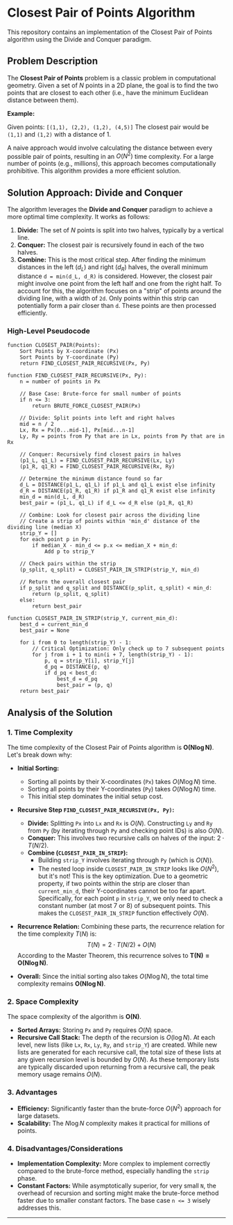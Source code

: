 # Closest Pair of Points Algorithm

This repository contains an implementation of the Closest Pair of Points algorithm using the Divide and Conquer paradigm.

## Problem Description

The **Closest Pair of Points** problem is a classic problem in computational geometry. Given a set of $N$ points in a 2D plane, the goal is to find the two points that are closest to each other (i.e., have the minimum Euclidean distance between them).

**Example:**

Given points: `[(1,1), (2,2), (1,2), (4,5)]`
The closest pair would be `(1,1)` and `(1,2)` with a distance of $1$.

A naive approach would involve calculating the distance between every possible pair of points, resulting in an $O(N^2)$ time complexity. For a large number of points (e.g., millions), this approach becomes computationally prohibitive. This algorithm provides a more efficient solution.

## Solution Approach: Divide and Conquer

The algorithm leverages the **Divide and Conquer** paradigm to achieve a more optimal time complexity. It works as follows:

1.  **Divide:** The set of $N$ points is split into two halves, typically by a vertical line.
2.  **Conquer:** The closest pair is recursively found in each of the two halves.
3.  **Combine:** This is the most critical step. After finding the minimum distances in the left ($d_L$) and right ($d_R$) halves, the overall minimum distance `d = min(d_L, d_R)` is considered. However, the closest pair might involve one point from the left half and one from the right half. To account for this, the algorithm focuses on a "strip" of points around the dividing line, with a width of `2d`. Only points within this strip can potentially form a pair closer than `d`. These points are then processed efficiently.

### High-Level Pseudocode

```
function CLOSEST_PAIR(Points):
    Sort Points by X-coordinate (Px)
    Sort Points by Y-coordinate (Py)
    return FIND_CLOSEST_PAIR_RECURSIVE(Px, Py)

function FIND_CLOSEST_PAIR_RECURSIVE(Px, Py):
    n = number of points in Px

    // Base Case: Brute-force for small number of points
    if n <= 3:
        return BRUTE_FORCE_CLOSEST_PAIR(Px)

    // Divide: Split points into left and right halves
    mid = n / 2
    Lx, Rx = Px[0...mid-1], Px[mid...n-1]
    Ly, Ry = points from Py that are in Lx, points from Py that are in Rx

    // Conquer: Recursively find closest pairs in halves
    (p1_L, q1_L) = FIND_CLOSEST_PAIR_RECURSIVE(Lx, Ly)
    (p1_R, q1_R) = FIND_CLOSEST_PAIR_RECURSIVE(Rx, Ry)

    // Determine the minimum distance found so far
    d_L = DISTANCE(p1_L, q1_L) if p1_L and q1_L exist else infinity
    d_R = DISTANCE(p1_R, q1_R) if p1_R and q1_R exist else infinity
    min_d = min(d_L, d_R)
    best_pair = (p1_L, q1_L) if d_L <= d_R else (p1_R, q1_R)

    // Combine: Look for closest pair across the dividing line
    // Create a strip of points within 'min_d' distance of the dividing line (median X)
    strip_Y = []
    for each point p in Py:
        if median_X - min_d <= p.x <= median_X + min_d:
            Add p to strip_Y

    // Check pairs within the strip
    (p_split, q_split) = CLOSEST_PAIR_IN_STRIP(strip_Y, min_d)

    // Return the overall closest pair
    if p_split and q_split and DISTANCE(p_split, q_split) < min_d:
        return (p_split, q_split)
    else:
        return best_pair

function CLOSEST_PAIR_IN_STRIP(strip_Y, current_min_d):
    best_d = current_min_d
    best_pair = None

    for i from 0 to length(strip_Y) - 1:
        // Critical Optimization: Only check up to 7 subsequent points
        for j from i + 1 to min(i + 7, length(strip_Y) - 1):
            p, q = strip_Y[i], strip_Y[j]
            d_pq = DISTANCE(p, q)
            if d_pq < best_d:
                best_d = d_pq
                best_pair = (p, q)
    return best_pair
```

## Analysis of the Solution

### 1. Time Complexity

The time complexity of the Closest Pair of Points algorithm is $\mathbf{O(N \log N)}$. Let's break down why:

* **Initial Sorting:**
    * Sorting all points by their X-coordinates (`Px`) takes $O(N \log N)$ time.
    * Sorting all points by their Y-coordinates (`Py`) takes $O(N \log N)$ time.
    * This initial step dominates the initial setup cost.

* **Recursive Step `FIND_CLOSEST_PAIR_RECURSIVE(Px, Py)`:**
    * **Divide:** Splitting `Px` into `Lx` and `Rx` is $O(N)$. Constructing `Ly` and `Ry` from `Py` (by iterating through `Py` and checking point IDs) is also $O(N)$.
    * **Conquer:** This involves two recursive calls on halves of the input: $2 \cdot T(N/2)$.
    * **Combine (`CLOSEST_PAIR_IN_STRIP`):**
        * Building `strip_Y` involves iterating through `Py` (which is $O(N)$).
        * The nested loop inside `CLOSEST_PAIR_IN_STRIP` looks like $O(N^2)$, but it's not! This is the key optimization. Due to a geometric property, if two points within the strip are closer than `current_min_d`, their Y-coordinates cannot be too far apart. Specifically, for each point `p` in `strip_Y`, we only need to check a constant number (at most 7 or 8) of subsequent points. This makes the `CLOSEST_PAIR_IN_STRIP` function effectively $O(N)$.

* **Recurrence Relation:**
    Combining these parts, the recurrence relation for the time complexity $T(N)$ is:
    $$T(N) = 2 \cdot T(N/2) + O(N)$$
    According to the Master Theorem, this recurrence solves to $\mathbf{T(N) = O(N \log N)}$.

* **Overall:** Since the initial sorting also takes $O(N \log N)$, the total time complexity remains $\mathbf{O(N \log N)}$.

### 2. Space Complexity

The space complexity of the algorithm is $\mathbf{O(N)}$.

* **Sorted Arrays:** Storing `Px` and `Py` requires $O(N)$ space.
* **Recursive Call Stack:** The depth of the recursion is $O(\log N)$. At each level, new lists (like `Lx`, `Rx`, `Ly`, `Ry`, and `strip_Y`) are created. While new lists are generated for each recursive call, the total size of these lists at any given recursion level is bounded by $O(N)$. As these temporary lists are typically discarded upon returning from a recursive call, the peak memory usage remains $O(N)$.

### 3. Advantages

* **Efficiency:** Significantly faster than the brute-force $O(N^2)$ approach for large datasets.
* **Scalability:** The $N \log N$ complexity makes it practical for millions of points.

### 4. Disadvantages/Considerations

* **Implementation Complexity:** More complex to implement correctly compared to the brute-force method, especially handling the `strip` phase.
* **Constant Factors:** While asymptotically superior, for very small `N`, the overhead of recursion and sorting might make the brute-force method faster due to smaller constant factors. The base case `n <= 3` wisely addresses this.

---
